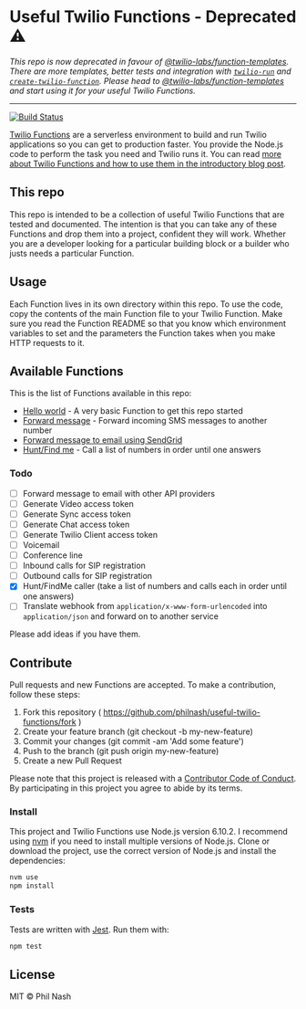 # Useful Twilio Functions - Deprecated ⚠️

_This repo is now deprecated in favour of [@twilio-labs/function-templates](https://github.com/twilio-labs/function-templates). There are more templates, better tests and integration with [`twilio-run`](https://github.com/twilio-labs/twilio-run) and [`create-twilio-function`](https://github.com/twilio-labs/create-twilio-function). Please head to [@twilio-labs/function-templates](https://github.com/twilio-labs/function-templates) and start using it for your useful Twilio Functions._

---

[![Build Status](https://travis-ci.org/philnash/useful-twilio-functions.svg?branch=master)](https://travis-ci.org/philnash/useful-twilio-functions)

[Twilio Functions](https://www.twilio.com/functions) are a serverless environment to build and run Twilio applications so you can get to production faster. You provide the Node.js code to perform the task you need and Twilio runs it. You can read [more about Twilio Functions and how to use them in the introductory blog post](https://www.twilio.com/blog/2017/05/introducing-twilio-functions.html).

## This repo

This repo is intended to be a collection of useful Twilio Functions that are tested and documented. The intention is that you can take any of these Functions and drop them into a project, confident they will work. Whether you are a developer looking for a particular building block or a builder who justs needs a particular Function.

## Usage

Each Function lives in its own directory within this repo. To use the code, copy the contents of the main Function file to your Twilio Function. Make sure you read the Function README so that you know which environment variables to set and the parameters the Function takes when you make HTTP requests to it.

## Available Functions

This is the list of Functions available in this repo:

- [Hello world](hello-world) - A very basic Function to get this repo started
- [Forward message](forward-message) - Forward incoming SMS messages to another number
- [Forward message to email using SendGrid](forward-message-as-email)
- [Hunt/Find me](hunt) - Call a list of numbers in order until one answers

### Todo

- [ ] Forward message to email with other API providers
- [ ] Generate Video access token
- [ ] Generate Sync access token
- [ ] Generate Chat access token
- [ ] Generate Twilio Client access token
- [ ] Voicemail
- [ ] Conference line
- [ ] Inbound calls for SIP registration
- [ ] Outbound calls for SIP registration
- [x] Hunt/FindMe caller (take a list of numbers and calls each in order until one answers)
- [ ] Translate webhook from `application/x-www-form-urlencoded` into `application/json` and forward on to another service

Please add ideas if you have them.

## Contribute

Pull requests and new Functions are accepted. To make a contribution, follow these steps:

1. Fork this repository ( https://github.com/philnash/useful-twilio-functions/fork )
2. Create your feature branch (git checkout -b my-new-feature)
3. Commit your changes (git commit -am 'Add some feature')
4. Push to the branch (git push origin my-new-feature)
5. Create a new Pull Request

Please note that this project is released with a [Contributor Code of Conduct](CODE_OF_CONDUCT). By participating in this project you agree to abide by its terms.

### Install

This project and Twilio Functions use Node.js version 6.10.2. I recommend using [nvm](https://github.com/creationix/nvm) if you need to install multiple versions of Node.js. Clone or download the project, use the correct version of Node.js and install the dependencies:

```bash
nvm use
npm install
```

### Tests

Tests are written with [Jest](https://facebook.github.io/jest/). Run them with:

```bash
npm test
```

## License

MIT © Phil Nash
